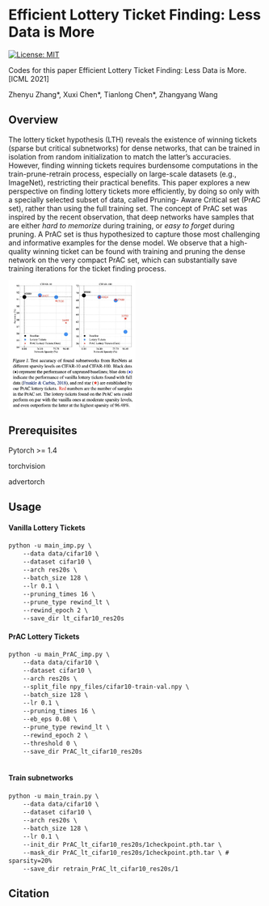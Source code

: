 # Efficient Lottery Ticket Finding: Less Data is More

[![License: MIT](https://img.shields.io/badge/License-MIT-green.svg)](https://opensource.org/licenses/MIT)

Codes for this paper Efficient Lottery Ticket Finding: Less Data is More. [ICML 2021]

Zhenyu Zhang\*, Xuxi Chen\*, Tianlong Chen\*, Zhangyang Wang



## Overview

The lottery ticket hypothesis (LTH) reveals the existence of winning tickets (sparse but critical subnetworks) for dense networks, that can be trained in isolation from random initialization to match the latter’s accuracies. However, finding winning tickets requires burdensome computations in the train-prune-retrain process, especially on large-scale datasets (e.g., ImageNet), restricting their practical benefits. This paper explores a new perspective on finding lottery tickets more efficiently, by doing so only with a specially selected subset of data, called Pruning- Aware Critical set (PrAC set), rather than using the full training set. The concept of PrAC set was inspired by the recent observation, that deep networks have samples that are either *hard to memorize* during training, or *easy to forget* during pruning. A PrAC set is thus hypothesized to capture those most challenging and informative examples for the dense model. We observe that a high-quality winning ticket can be found with training and pruning the dense network on the very compact PrAC set, which can substantially save training iterations for the ticket finding process.

<img src = "Figs/prac_main.png" align = "center" width="50%" hight="60%">

## Prerequisites

Pytorch >= 1.4

torchvision

advertorch

## Usage

#### Vanilla Lottery Tickets

```
python -u main_imp.py \
	--data data/cifar10 \
	--dataset cifar10 \
	--arch res20s \
	--batch_size 128 \
	--lr 0.1 \
	--pruning_times 16 \
	--prune_type rewind_lt \
	--rewind_epoch 2 \
	--save_dir lt_cifar10_res20s
```

#### PrAC Lottery Tickets

```
python -u main_PrAC_imp.py \
	--data data/cifar10 \
	--dataset cifar10 \
	--arch res20s \
	--split_file npy_files/cifar10-train-val.npy \
	--batch_size 128 \
	--lr 0.1 \
	--pruning_times 16 \
	--eb_eps 0.08 \
	--prune_type rewind_lt \
	--rewind_epoch 2 \
	--threshold 0 \
	--save_dir PrAC_lt_cifar10_res20s
	
```

#### Train subnetworks 

```
python -u main_train.py \
	--data data/cifar10 \
	--dataset cifar10 \
	--arch res20s \
	--batch_size 128 \
	--lr 0.1 \
	--init_dir PrAC_lt_cifar10_res20s/1checkpoint.pth.tar \ 
	--mask_dir PrAC_lt_cifar10_res20s/1checkpoint.pth.tar \ # sparsity=20%
	--save_dir retrain_PrAC_lt_cifar10_res20s/1
```

## Citation

```

```

